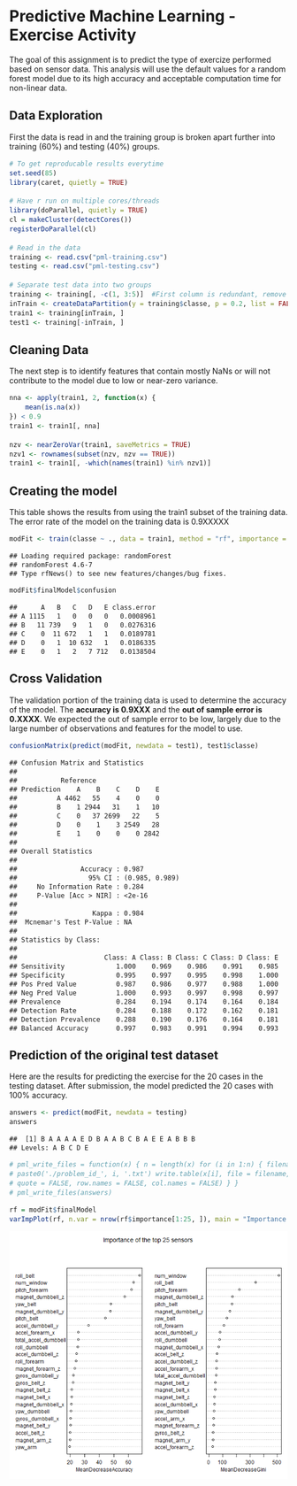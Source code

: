 Predictive Machine Learning - Exercise Activity
========================================================
The goal of this assignment is to predict the type of exercize performed based on sensor data.  This analysis will use the default values for a random forest model due to its high accuracy and acceptable computation time for non-linear data.  

## Data Exploration
First the data is read in and the training group is broken apart further into training (60%) and testing (40%) groups.


```r
# To get reproducable results everytime
set.seed(85)
library(caret, quietly = TRUE)

# Have r run on multiple cores/threads
library(doParallel, quietly = TRUE)
cl = makeCluster(detectCores())
registerDoParallel(cl)

# Read in the data
training <- read.csv("pml-training.csv")
testing <- read.csv("pml-testing.csv")

# Separate test data into two groups
training <- training[, -c(1, 3:5)]  #First column is redundant, remove noisy time data
inTrain <- createDataPartition(y = training$classe, p = 0.2, list = FALSE)
train1 <- training[inTrain, ]
test1 <- training[-inTrain, ]
```


## Cleaning Data
The next step is to identify features that contain mostly NaNs or will not contribute to the model due to low or near-zero variance. 

```r
nna <- apply(train1, 2, function(x) {
    mean(is.na(x))
}) < 0.9
train1 <- train1[, nna]

nzv <- nearZeroVar(train1, saveMetrics = TRUE)
nzv1 <- rownames(subset(nzv, nzv == TRUE))
train1 <- train1[, -which(names(train1) %in% nzv1)]
```


## Creating the model
This table shows the results from using the train1 subset of the training data.  The error rate of the model on the training data is 0.9XXXXX

```r
modFit <- train(classe ~ ., data = train1, method = "rf", importance = TRUE)
```

```
## Loading required package: randomForest
## randomForest 4.6-7
## Type rfNews() to see new features/changes/bug fixes.
```

```r
modFit$finalModel$confusion
```

```
##      A   B   C   D   E class.error
## A 1115   1   0   0   0   0.0008961
## B   11 739   9   1   0   0.0276316
## C    0  11 672   1   1   0.0189781
## D    0   1  10 632   1   0.0186335
## E    0   1   2   7 712   0.0138504
```


## Cross Validation
The validation portion of the training data is used to determine the accuracy of the model.  The <b>accuracy is 0.9XXX</b> and the <b>out of sample error is 0.XXXX</b>.  We expected the out of sample error to be low, largely due to the large number of observations and features for the model to use.    

```r
confusionMatrix(predict(modFit, newdata = test1), test1$classe)
```

```
## Confusion Matrix and Statistics
## 
##           Reference
## Prediction    A    B    C    D    E
##          A 4462   55    4    0    0
##          B    1 2944   31    1   10
##          C    0   37 2699   22    5
##          D    0    1    3 2549   28
##          E    1    0    0    0 2842
## 
## Overall Statistics
##                                         
##                Accuracy : 0.987         
##                  95% CI : (0.985, 0.989)
##     No Information Rate : 0.284         
##     P-Value [Acc > NIR] : <2e-16        
##                                         
##                   Kappa : 0.984         
##  Mcnemar's Test P-Value : NA            
## 
## Statistics by Class:
## 
##                      Class: A Class: B Class: C Class: D Class: E
## Sensitivity             1.000    0.969    0.986    0.991    0.985
## Specificity             0.995    0.997    0.995    0.998    1.000
## Pos Pred Value          0.987    0.986    0.977    0.988    1.000
## Neg Pred Value          1.000    0.993    0.997    0.998    0.997
## Prevalence              0.284    0.194    0.174    0.164    0.184
## Detection Rate          0.284    0.188    0.172    0.162    0.181
## Detection Prevalence    0.288    0.190    0.176    0.164    0.181
## Balanced Accuracy       0.997    0.983    0.991    0.994    0.993
```


## Prediction of the original test dataset
Here are the results for predicting the exercise for the 20 cases in the testing dataset.  After submission, the model predicted the 20 cases with 100% accuracy.  

```r
answers <- predict(modFit, newdata = testing)
answers
```

```
##  [1] B A A A A E D B A A B C B A E E A B B B
## Levels: A B C D E
```

```r
# pml_write_files = function(x) { n = length(x) for (i in 1:n) { filename =
# paste0('./problem_id_', i, '.txt') write.table(x[i], file = filename,
# quote = FALSE, row.names = FALSE, col.names = FALSE) } }
# pml_write_files(answers)
```




```r
rf = modFit$finalModel
varImpPlot(rf, n.var = nrow(rf$importance[1:25, ]), main = "Importance of the top 25 sensors")
```

![plot of chunk unnamed-chunk-6](figure/unnamed-chunk-6.png) 



